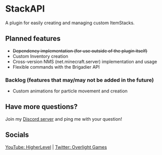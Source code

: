 # StackAPI
A plugin for easily creating and managing custom ItemStacks.
## Planned features
- ~~Dependency implementation (for use outside of the plugin itself)~~
- Custom Inventory creation
- Cross-version NMS (net.minecraft.server) implementation and usage
- Flexible commands with the Brigadier API
### Backlog (features that may/may not be added in the future)
- Custom animations for particle movement and creation
## Have more questions?
Join my [Discord server](https://discord.gg/VVmYcndDB9) and ping me with your question!
## Socials
[YouTube: HigherLevel](https://www.youtube.com/channel/UCvyFu2nqgDhErNMO0MQ1HpA) | [Twitter: Overlight Games](https://twitter.com/OverlightGames)
